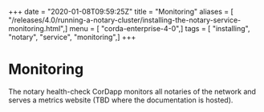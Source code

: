 +++
date = "2020-01-08T09:59:25Z"
title = "Monitoring"
aliases = [ "/releases/4.0/running-a-notary-cluster/installing-the-notary-service-monitoring.html",]
menu = [ "corda-enterprise-4-0",]
tags = [ "installing", "notary", "service", "monitoring",]
+++


# Monitoring

The notary health-check CorDapp monitors all notaries of the network and
            serves a metrics website (TBD where the documentation is hosted).


